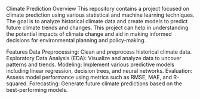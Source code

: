 Climate Prediction
Overview
This repository contains a project focused on climate prediction using various statistical and machine learning techniques. The goal is to analyze historical climate data and create models to predict future climate trends and changes. This project can help in understanding the potential impacts of climate change and aid in making informed decisions for environmental planning and policy-making.

Features
Data Preprocessing: Clean and preprocess historical climate data.
Exploratory Data Analysis (EDA): Visualize and analyze data to uncover patterns and trends.
Modeling: Implement various predictive models including linear regression, decision trees, and neural networks.
Evaluation: Assess model performance using metrics such as RMSE, MAE, and R-squared.
Forecasting: Generate future climate predictions based on the best-performing models.
